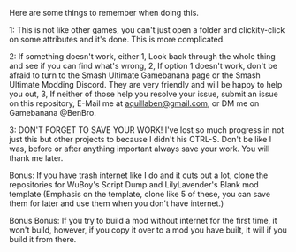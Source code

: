 Here are some things to remember when doing this.

1: This is not like other games, you can't just open a folder and clickity-click on some attributes and it's done. This is more complicated.

2: If something doesn't work, either 1, Look back through the whole thing and see if you can find what's wrong, 2, If option 1 doesn't work, don't be afraid to turn to the Smash Ultimate Gamebanana page or the Smash Ultimate Modding Discord. They are very friendly and will be happy to help you out, 3, If neither of those help you resolve your issue, submit an issue on this repository, E-Mail me at aquillaben@gmail.com, or DM me on Gamebanana @BenBro.

3: DON'T FORGET TO SAVE YOUR WORK! I've lost so much progress in not just this but other projects to because I didn't his CTRL-S. Don't be like I was, before or after anything important always save your work. You will thank me later.

Bonus: If you have trash internet like I do and it cuts out a lot, clone the repositories for WuBoy's Script Dump and LilyLavender's Blank mod template (Emphasis on the template, clone like 5 of these, you can save them for later and use them when you don't have internet.)

Bonus Bonus: If you try to build a mod without internet for the first time, it won't build, however, if you copy it over to a mod you have built, it will if you build it from there.

